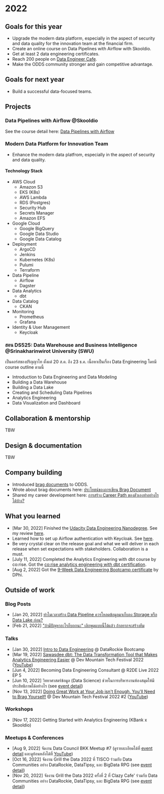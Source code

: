 # 2022

## Goals for this year

* Upgrade the modern data platform, especially in the aspect of security and
  data quality for the innovation team at the financial firm.
* Create an online course on Data Pipelines with Airflow with Skooldio.
* Get at least 2 data engineering certificates.
* Reach 200 people on [Data Engineer
  Cafe](https://discuss.dataengineercafe.io/).
* Make the ODDS community stronger and gain competitive advantage.

## Goals for next year

* Build a successful data-focused teams.

## Projects

### Data Pipelines with Airflow @Skooldio

See the course detail here: [Data Pipelines with
Airflow](https://www.skooldio.com/courses/data-pipelines-with-airflow)

### Modern Data Platform for Innovation Team

* Enhance the modern data platfrom, especially in the aspect of security and
  data quality.

#### Technology Stack

* AWS Cloud
  * Amazon S3
  * EKS (K8s)
  * AWS Lambda
  * RDS (Postgres)
  * Security Hub
  * Secrets Manager
  * Amazon EFS
* Google Cloud
  * Google BigQuery
  * Google Data Studio
  * Google Data Catalog
* Deployment
  * ArgoCD
  * Jenkins
  * Kubernetes (K8s)
  * Pulumi
  * Terraform
* Data Pipeline
  * Airflow
  * Dagster
* Data Analytics
  * dbt
* Data Catalog
  * CKAN
* Monitoring
  * Prometheus
  * Grafana
* Identity & User Management
  * Keycloak

### สอน DS525: Data Warehouse and Business Intelligence @Srinakharinwirot University (SWU)

เป็นคอร์สของปริญญาโท ตั้งแต่ 20 ส.ค. ถึง 23 ธ.ค. เนื้อหาเป็นเรื่อง Data Engineering โดยมี course outline ตามนี้

* Introduction to Data Engineering and Data Modeling
* Building a Data Warehouse
* Building a Data Lake
* Creating and Scheduling Data Pipelines
* Analytics Engineering
* Data Visualization and Dashboard

## Collaboration & mentorship

TBW

## Design & documentation

TBW

## Company building

* Introduced [brag documents](https://jvns.ca/blog/brag-documents/) to ODDS.
* Wrote about brag documents here: [ประโยชน์ของการเขียน Brag
  Document](https://medium.com/odds-team/%E0%B8%9B%E0%B8%A3%E0%B8%B0%E0%B9%82%E0%B8%A2%E0%B8%8A%E0%B8%99%E0%B9%8C%E0%B8%82%E0%B8%AD%E0%B8%87%E0%B8%81%E0%B8%B2%E0%B8%A3%E0%B9%80%E0%B8%82%E0%B8%B5%E0%B8%A2%E0%B8%99-brag-document-bde6b0bc57bb)
* Shared my career development here: [การสร้าง Career Path
  ของตัวเองทำอย่างไรได้บ้าง?](https://medium.com/odds-team/%E0%B8%81%E0%B8%B2%E0%B8%A3%E0%B8%AA%E0%B8%A3%E0%B9%89%E0%B8%B2%E0%B8%87-career-path-%E0%B8%82%E0%B8%AD%E0%B8%87%E0%B8%95%E0%B8%B1%E0%B8%A7%E0%B9%80%E0%B8%AD%E0%B8%87%E0%B8%97%E0%B8%B3%E0%B8%AD%E0%B8%A2%E0%B9%88%E0%B8%B2%E0%B8%87%E0%B9%84%E0%B8%A3%E0%B9%84%E0%B8%94%E0%B9%89%E0%B8%9A%E0%B9%89%E0%B8%B2%E0%B8%87-d72f3ceb953c)

## What you learned

* [Mar 30, 2022] Finished the [Udacity Data Engineering
  Nanodegree](https://graduation.udacity.com/confirm/DX2LZHEW). See my review
  [here](https://discuss.dataengineercafe.io/t/udacity-data-engineering-nanodegree/148).
* Learned how to set up Airflow authentication with Keycloak. See
  [here](https://discuss.dataengineercafe.io/t/airflow-authentication-with-keycloak/240).
* Be very crystal clear on the release goal and what we will deliver in each
  release when set expectations with stakeholders. Collaboration is a must.
* [July 11, 2022] Completed the Analytics Engineering with dbt course by
  co:rise. Got the [co:rise analytics engineering with dbt
  certification](https://www.credential.net/b56e39a2-05fc-4aa7-a894-74ded75c5c62).
* [Aug 2, 2022] Got the [9-Week Data Engineering Bootcamp
  certificate](https://dphi.tech/bootcamp/certificate/verify/199cdd0f-eedb-40ef-8cec-f660c7dd2a3a)
  by DPhi.

## Outside of work

### Blog Posts

* [Jan 20, 2022] [ทำไมเวลาสร้าง Data Pipeline ควรโหลดข้อมูลมาเก็บลง Storage หรือ
  Data Lake
  ก่อน?](https://medium.com/dataengineercafe/%E0%B8%97%E0%B8%B3%E0%B9%84%E0%B8%A1%E0%B9%80%E0%B8%A7%E0%B8%A5%E0%B8%B2%E0%B8%AA%E0%B8%A3%E0%B9%89%E0%B8%B2%E0%B8%87-data-pipeline-%E0%B8%84%E0%B8%A7%E0%B8%A3%E0%B9%82%E0%B8%AB%E0%B8%A5%E0%B8%94%E0%B8%82%E0%B9%89%E0%B8%AD%E0%B8%A1%E0%B8%B9%E0%B8%A5%E0%B8%A1%E0%B8%B2%E0%B9%80%E0%B8%81%E0%B9%87%E0%B8%9A%E0%B8%A5%E0%B8%87-storage-%E0%B8%AB%E0%B8%A3%E0%B8%B7%E0%B8%AD-data-lake-%E0%B8%81%E0%B9%88%E0%B8%AD%E0%B8%99-ddf66b57de53)
* [Feb 21, 2022] ["ถ้ามีปัญหาอะไรก็บอกนะ" เลิกพูดแบบนี้ได้แล้ว
  ถ้าอยากจะสร้างทีม](https://zkan.medium.com/%E0%B8%96%E0%B9%89%E0%B8%B2%E0%B8%A1%E0%B8%B5%E0%B8%9B%E0%B8%B1%E0%B8%8D%E0%B8%AB%E0%B8%B2%E0%B8%AD%E0%B8%B0%E0%B9%84%E0%B8%A3%E0%B8%81%E0%B9%87%E0%B8%9A%E0%B8%AD%E0%B8%81%E0%B8%99%E0%B8%B0-%E0%B9%80%E0%B8%A5%E0%B8%B4%E0%B8%81%E0%B8%9E%E0%B8%B9%E0%B8%94%E0%B9%81%E0%B8%9A%E0%B8%9A%E0%B8%99%E0%B8%B5%E0%B9%89%E0%B9%84%E0%B8%94%E0%B9%89%E0%B9%81%E0%B8%A5%E0%B9%89%E0%B8%A7-%E0%B8%96%E0%B9%89%E0%B8%B2%E0%B8%AD%E0%B8%A2%E0%B8%B2%E0%B8%81%E0%B8%88%E0%B8%B0%E0%B8%AA%E0%B8%A3%E0%B9%89%E0%B8%B2%E0%B8%87%E0%B8%97%E0%B8%B5%E0%B8%A1-37f3d1b43265)

### Talks

* [Jan 30, 2022] [Intro to Data
  Engineering](https://docs.google.com/presentation/d/1MXfHlnGKczsoDgf9Sk3TJprNPifybcyxfZ6JozBYVpA/edit?usp=sharing)
  @ DataRockie Bootcamp
* [Mar 19, 2022] [Sawasdee dbt: The Data Transformation Tool that Makes
  Analytics Engineering
  Easier](https://docs.google.com/presentation/d/1B8Jr4CBysIvc_mYxSK5wvy7eGNJrC4gAtEd6GNn_ZxE/edit?usp=sharing)
  @ Dev Mountain Tech Festival 2022
  ([YouTube](https://www.youtube.com/watch?v=0Zv9AoS8MIg))
* [Jun 4, 2022] Becoming Data Engineering Consultant @ R2DE Live 2022 EP 5
* [Jun 10, 2022] วิทยาศาสตร์ข้อมูล (Data Science)
  ช่วยในการบริหารงานห้องสมุดให้มีประสิทธิภาพได้อย่างไร (see [event
  detail](https://www.facebook.com/HibrarybyHytexts/posts/pfbid02Xe2JhU4HAeRRPZEjEDq28AogchaeQNc3Uk5kdao9BuhFtUqTStHS6aHW3CEMGYRsl))
* [Nov 13, 2022] [Doing Great Work at Your Job isn't Enough. You'll Need to
  Brag
  Yourself!](https://docs.google.com/presentation/d/1hi1AEjVggSmkQVbFZ4lpKHbxUU1joGoqpn6MQ_sWs3A/edit?usp=sharing)
  @ Dev Mountain Tech Festival 2022 #2
  ([YouTube](https://www.youtube.com/watch?v=xv3XnW_eDJI))

### Workshops

* [Nov 17, 2022] Getting Started with Analytics Engineering (KBank x Skooldio)

### Meetups & Conferences

* [Aug 9, 2022] จัดงาน Data Council BKK Meetup #7 (ดูรายละเอียดได้ที่ [event detail](https://www.facebook.com/events/579160673671475) และดูย้อนหลังได้ที่ [YouTube](https://www.youtube.com/watch?v=gUynp0zPLI0))
* [Oct 16, 2022] จัดงาน Grill the Data 2022 ที่ TISCO ร่วมกับ Data Communities อย่าง
  DataRockie, DataTipsy, และ BigData RPG (see [event
  detail](https://www.facebook.com/events/785796705846797))
* [Nov 20, 2022] จัดงาน Grill the Data 2022 ครั้งที่ 2 ที่ Clazy Cafe' ร่วมกับ Data
  Communities อย่าง DataRockie, DataTipsy, และ BigData RPG (see [event
  detail](https://www.facebook.com/grillthedata/posts/pfbid02nNgjSAoYj8EaSY6i1MeHjXTv1wR1nz1jXx5YUuXPwxJrmf1P4qT2vtsJrQphHjAUl))
